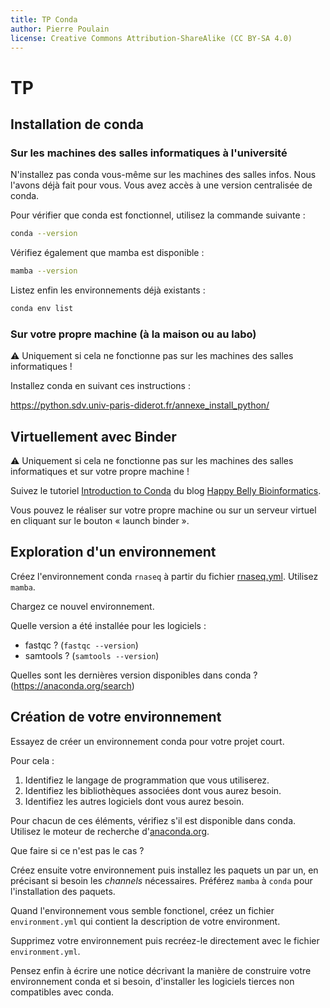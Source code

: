 ```yaml
---
title: TP Conda
author: Pierre Poulain
license: Creative Commons Attribution-ShareAlike (CC BY-SA 4.0)
---
```


# TP

## Installation de conda

### Sur les machines des salles informatiques à l'université

N'installez pas conda vous-même sur les machines des salles infos. Nous l'avons déjà fait pour vous. Vous avez accès à une version centralisée de conda.

Pour vérifier que conda est fonctionnel, utilisez la commande suivante :

```bash
conda --version
```

Vérifiez également que mamba est disponible :

```bash
mamba --version
```

Listez enfin les environnements déjà existants :

```bash
conda env list
```

### Sur votre propre machine (à la maison ou au labo)

⚠️ Uniquement si cela ne fonctionne pas sur les machines des salles informatiques !

Installez conda en suivant ces instructions :

<https://python.sdv.univ-paris-diderot.fr/annexe_install_python/>


## Virtuellement avec Binder

⚠️ Uniquement si cela ne fonctionne pas sur les machines des salles informatiques et sur votre propre machine !

Suivez le tutoriel [Introduction to Conda](https://astrobiomike.github.io/unix/conda-intro) du blog [Happy Belly Bioinformatics](https://astrobiomike.github.io/).

Vous pouvez le réaliser sur votre propre machine ou sur un serveur virtuel en cliquant sur le bouton « launch binder ».


## Exploration d'un environnement 

Créez l'environnement conda `rnaseq` à partir du fichier [rnaseq.yml](https://raw.githubusercontent.com/pierrepo/intro-conda/master/rnaseq.yml). Utilisez `mamba`.

Chargez ce nouvel environnement.

Quelle version a été installée pour les logiciels :

- fastqc ? (`fastqc --version`)
- samtools ? (`samtools --version`)

Quelles sont les dernières version disponibles dans conda ? (<https://anaconda.org/search>)


## Création de votre environnement

Essayez de créer un environnement conda pour votre projet court.

Pour cela :

1. Identifiez le langage de programmation que vous utiliserez.
2. Identifiez les bibliothèques associées dont vous aurez besoin.
3. Identifiez les autres logiciels dont vous aurez besoin.

Pour chacun de ces éléments, vérifiez s'il est disponible dans conda. Utilisez le moteur de recherche d'[anaconda.org](https://anaconda.org/search).

Que faire si ce n'est pas le cas ?

Créez ensuite votre environnement puis installez les paquets un par un, en précisant si besoin les *channels* nécessaires. Préférez `mamba` à `conda` pour l'installation des paquets.

Quand l'environnement vous semble fonctionel, créez un fichier `environment.yml` qui contient la description de votre environment.

Supprimez votre environnement puis recréez-le directement avec le fichier `environment.yml`.

Pensez enfin à écrire une notice décrivant la manière de construire votre environnement conda et si besoin, d'installer les logiciels tierces non compatibles avec conda.


